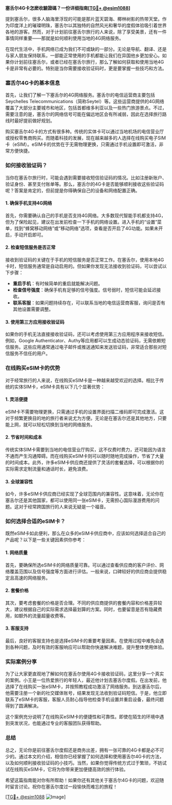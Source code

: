 **塞舌尔4G卡怎麽收驗證碼？一份详细指南[[TG💪+ @esim1088](https://t.me/s/esim1088)]**

提到塞舌尔，很多人脑海里浮现的可能是那片蓝天碧海、椰林树影的热带天堂。作为印度洋上的璀璨明珠，塞舌尔以其独特的自然风光和奢华的度假体验吸引着世界各地的游客。然而，对于计划前往塞舌尔旅行的人来说，除了享受美景，还有一件事情同样重要——那就是如何顺利使用当地的4G网络服务。

在现代生活中，手机网络已成为我们不可或缺的一部分。无论是导航、翻译、还是与家人朋友保持联系，一部能正常使用的手机都能让我们在异国他乡更加安心。如果你计划前往塞舌尔，或者已经在塞舌尔旅行，那么了解如何获取和使用当地4G卡是非常有必要的。特别是当你需要接收验证码时，更是要掌握一些技巧和方法。

### 塞舌尔4G卡的基本信息

首先，让我们了解一下塞舌尔的4G网络服务。塞舌尔的电信运营商主要包括Seychelles Telecommunications（简称Seytel）等。这些运营商提供的4G网络覆盖了大部分主要城市和地区，包括首都维多利亚以及一些热门旅游景点。不过，需要注意的是，塞舌尔的网络信号可能在偏远地区会有所减弱，因此在选择旅行路线时最好提前做好规划。

购买塞舌尔4G卡的方式有很多种。传统的实体卡可以通过当地机场的电信营业厅或授权零售商购买。而随着科技的发展，现在越来越多的人选择在线购买电子SIM卡（eSIM）。eSIM卡的优势在于无需物理更换，只需通过手机设置即可激活，非常方便快捷。

### 如何接收验证码？

当你在塞舌尔旅行时，可能会遇到需要接收短信验证码的情况。比如注册新账户、验证身份、甚至支付账单等。那么，塞舌尔的4G卡是否能够顺利接收这些验证码呢？答案是肯定的，但前提是你得确保自己的设备和网络配置正确。

#### 1. 确保手机支持4G网络

首先，你需要确认自己的手机是否支持4G网络。大多数现代智能手机都支持4G，但为了保险起见，建议在出发前检查一下手机的网络设置。进入手机的“设置”菜单，找到“蜂窝移动网络”或“移动网络”选项，查看是否开启了4G功能。如果未开启，手动开启即可。

#### 2. 检查短信服务是否正常

接收到验证码的关键在于手机的短信服务是否正常工作。在塞舌尔，使用本地4G卡时，短信服务通常是自动启用的。但如果你发现无法接收到验证码，可以尝试以下步骤：

- **重启手机**：有时候简单的重启就能解决问题。
- **检查信号强度**：确保手机有足够的信号强度。信号弱时，短信可能会延迟接收。
- **联系客服**：如果问题持续存在，可以联系当地的电信运营商客服，询问是否有其他设置需要调整。

#### 3. 使用第三方应用接收验证码

如果你的手机无法直接接收验证码，还可以考虑使用第三方应用程序来接收短信。例如，Google Authenticator、Authy等应用都可以生成动态验证码，无需依赖短信服务。这些应用通常通过电子邮件或推送通知来发送验证码，非常适合那些对短信服务不信任的用户。

### 在线购买eSIM卡的优势

对于经常旅行的人来说，在线购买eSIM卡是一种越来越受欢迎的选择。相比于传统的实体SIM卡，eSIM卡具有以下几个显著优势：

#### 1. 灵活便捷

eSIM卡不需要物理更换，只需通过手机的设置界面扫描二维码即可完成激活。这对于频繁更换目的地的旅行者来说尤为方便。无论是在塞舌尔还是其他地方，只要能上网，就可以轻松切换到当地的网络服务。

#### 2. 节省时间和成本

传统实体SIM卡需要到当地的电信营业厅购买，这不仅费时费力，还可能因为语言不通而产生沟通障碍。而在线购买eSIM卡则可以随时随地完成操作，节省了大量的时间成本。此外，许多eSIM卡供应商还提供了灵活的套餐选择，可以根据你的实际需求定制流量和通话时长，避免浪费。

#### 3. 全球兼容性

如今，许多eSIM卡供应商已经实现了全球范围内的兼容性。这意味着，无论你在塞舌尔还是其他国家，都可以使用同一张eSIM卡，无需担心国际漫游费用的问题。这对于经常跨国旅行的人来说无疑是一个福音。

### 如何选择合适的eSIM卡？

既然eSIM卡如此便利，那么在众多的eSIM卡供应商中，应该如何选择适合自己的产品呢？以下是一些关键因素供你参考：

#### 1. 网络质量

首先，要确保所选eSIM卡的网络质量可靠。可以通过查看供应商的客户评价、网络覆盖范围以及信号强度等方面进行评估。一般来说，口碑较好的供应商会提供稳定且高速的网络服务。

#### 2. 套餐价格

其次，要考虑套餐的价格是否合理。不同的供应商提供的套餐内容和价格差异较大，建议根据自己的实际需求选择最划算的方案。同时，也要留意是否有隐藏费用，如额外的流量超量收费等。

#### 3. 客服支持

最后，良好的客服支持也是选择eSIM卡的重要考量因素。在使用过程中难免会遇到各种问题，及时有效的客服响应可以帮助你快速解决难题，提升整体使用体验。

### 实际案例分享

为了让大家更直观地了解如何在塞舌尔使用4G卡接收验证码，这里分享一个真实的案例。小王是一位热爱旅行的年轻人，最近他计划去塞舌尔度假。在出发前，他选择了在线购买一张eSIM卡，并按照教程成功激活了网络服务。到达塞舌尔后，他需要注册一个新的社交媒体账号，结果发现无法收到验证码短信。于是，他立即联系了eSIM卡的客服，客服人员耐心指导他检查手机设置并重启设备，最终问题得到了圆满解决。

这个案例充分说明了在线购买eSIM卡的便捷性和可靠性。即使在陌生的环境中遇到突发状况，也能通过专业的客服团队获得帮助。

### 总结

总之，无论你是前往塞舌尔度假还是商务出差，拥有一张可靠的4G卡都是必不可少的。通过本文的介绍，相信你已经掌握了如何选择和使用塞舌尔4G卡的方法，以及如何顺利接收验证码的小技巧。当然，如果你觉得传统方式过于繁琐，不妨试试在线购买eSIM卡，它将为你带来更加便捷高效的旅行体验。

希望这篇指南能对你有所帮助！如果你还有其他关于塞舌尔4G卡的问题，欢迎随时留言讨论。祝你在塞舌尔度过一段愉快而难忘的旅程！

[[TG💪+ @esim1088](https://t.me/s/esim1088) ![Image](https://i.postimg.cc/4NQfJmqS/Snipaste-2025-05-13-00-14-12.png)]